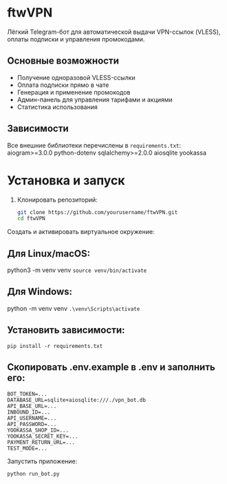 # ftwVPN

Лёгкий Telegram-бот для автоматической выдачи VPN-ссылок (VLESS), оплаты подписки и управления промокодами.

## Основные возможности

- Получение одноразовой VLESS-ссылки  
- Оплата подписки прямо в чате  
- Генерация и применение промокодов  
- Админ-панель для управления тарифами и акциями
- Статистика использования

## Зависимости

Все внешние библиотеки перечислены в `requirements.txt`:
aiogram>=3.0.0
python-dotenv
sqlalchemy>=2.0.0
aiosqlite
yookassa


# Установка и запуск

1. Клонировать репозиторий:
   ```bash
   git clone https://github.com/yourusername/ftwVPN.git
   cd ftwVPN

Создать и активировать виртуальное окружение:

## Для Linux/macOS:

python3 -m venv venv
```source venv/bin/activate```

## Для Windows:

python -m venv venv
```.\venv\Scripts\activate```

## Установить зависимости:

```pip install -r requirements.txt```

## Скопировать .env.example в .env и заполнить его:

```BOT_TOKEN=ваш_токен_бота
BOT_TOKEN=...
DATABASE_URL=sqlite+aiosqlite:///./vpn_bot.db
API_BASE_URL=...
INBOUND_ID=...
API_USERNAME=...
API_PASSWORD=...
YOOKASSA_SHOP_ID=...
YOOKASSA_SECRET_KEY=...
PAYMENT_RETURN_URL=...
TEST_MODE=...
```
Запустить приложение:

```python run_bot.py```
